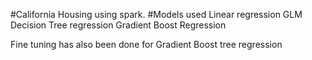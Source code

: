 
#California Housing using spark. 
#Models used
Linear regression
GLM
Decision Tree regression
Gradient Boost Regression


Fine tuning has also been done for Gradient Boost tree regression
